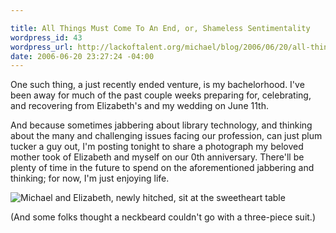 ```yaml
--- 

title: All Things Must Come To An End, or, Shameless Sentimentality
wordpress_id: 43
wordpress_url: http://lackoftalent.org/michael/blog/2006/06/20/all-things-must-come-to-an-end-or-shameless-sentimentality/
date: 2006-06-20 23:27:24 -04:00
---
```

One such thing, a just recently ended venture, is my bachelorhood.  I've been away for much of the past couple weeks preparing for, celebrating, and recovering from Elizabeth's and my wedding on June 11th.

And because sometimes jabbering about library technology, and thinking about the many and challenging issues facing our profession, can just plum tucker a guy out, I'm posting tonight to share a photograph my beloved mother took of Elizabeth and myself on our 0th anniversary.  There'll be plenty of time in the future to spend on the aforementioned jabbering and thinking; for now, I'm just enjoying life.<!--more-->

<img align="middle" alt="Michael and Elizabeth, newly hitched, sit at the sweetheart table" title="Michael and Elizabeth, newly hitched, sit at the sweetheart table" src="http://www.lackoftalent.org/michael/blog/wp-content/uploads/newlyweds1.jpg" />

(And some folks thought a neckbeard couldn't go with a three-piece suit.)
